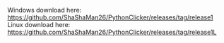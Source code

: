 Windows download here: https://github.com/ShaShaMan26/PythonClicker/releases/tag/release1
Linux download here: https://github.com/ShaShaMan26/PythonClicker/releases/tag/release1L

